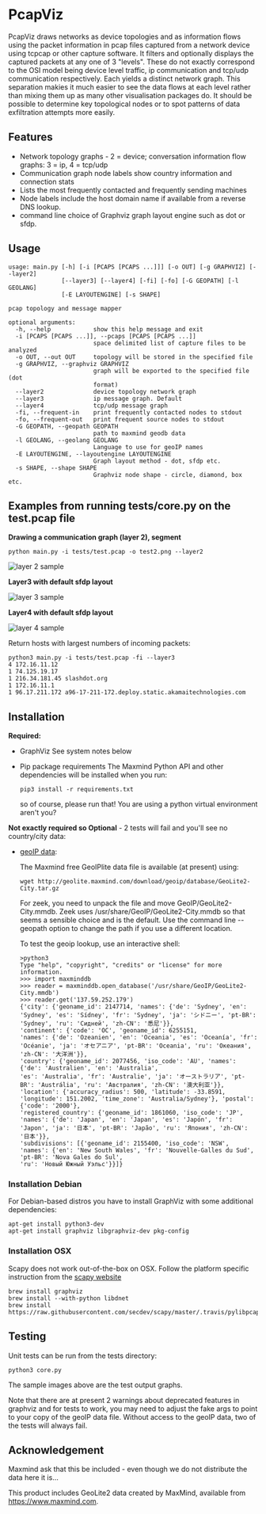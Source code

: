 # PcapViz
PcapViz draws networks as device topologies and as information flows using the packet information in pcap files captured from a network
device using tcpcap or other capture software. It filters and optionally displays the captured packets at any one of 3 "levels". These do
not exactly correspond to the OSI model being device level traffic, ip communication and tcp/udp communication respectively. 
Each yields a distinct network graph. This separation makies it much easier to see the data flows at each level rather than mixing them up 
as many other visualisation packages do. It should be possible to determine key topological nodes or to spot patterns of data exfiltration attempts more easily.


## Features
- Network topology graphs - 2 = device; conversation information flow graphs: 3 = ip, 4 = tcp/udp
- Communication graph node labels show country information and connection stats
- Lists the most frequently contacted and frequently sending machines
- Node labels include the host domain name if available from a reverse DNS lookup. 
- command line choice of Graphviz graph layout engine such as dot or sfdp.


## Usage

```
usage: main.py [-h] [-i [PCAPS [PCAPS ...]]] [-o OUT] [-g GRAPHVIZ] [--layer2]
               [--layer3] [--layer4] [-fi] [-fo] [-G GEOPATH] [-l GEOLANG]
               [-E LAYOUTENGINE] [-s SHAPE]

pcap topology and message mapper

optional arguments:
  -h, --help            show this help message and exit
  -i [PCAPS [PCAPS ...]], --pcaps [PCAPS [PCAPS ...]]
                        space delimited list of capture files to be analyzed
  -o OUT, --out OUT     topology will be stored in the specified file
  -g GRAPHVIZ, --graphviz GRAPHVIZ
                        graph will be exported to the specified file (dot
                        format)
  --layer2              device topology network graph
  --layer3              ip message graph. Default
  --layer4              tcp/udp message graph
  -fi, --frequent-in    print frequently contacted nodes to stdout
  -fo, --frequent-out   print frequent source nodes to stdout
  -G GEOPATH, --geopath GEOPATH
                        path to maxmind geodb data
  -l GEOLANG, --geolang GEOLANG
                        Language to use for geoIP names
  -E LAYOUTENGINE, --layoutengine LAYOUTENGINE
                        Graph layout method - dot, sfdp etc.
  -s SHAPE, --shape SHAPE
                        Graphviz node shape - circle, diamond, box etc.
```

## Examples from running tests/core.py on the test.pcap file

**Drawing a communication graph (layer 2), segment**
```
python main.py -i tests/test.pcap -o test2.png --layer2
```

![layer 2 sample](tests/test2.png)

**Layer3 with default sfdp layout**

![layer 3 sample](tests/test3.png)

**Layer4 with default sfdp layout**

![layer 4 sample](tests/test4.png)


Return hosts with largest numbers of incoming packets:

```
python3 main.py -i tests/test.pcap -fi --layer3
4 172.16.11.12
1 74.125.19.17
1 216.34.181.45 slashdot.org
1 172.16.11.1
1 96.17.211.172 a96-17-211-172.deploy.static.akamaitechnologies.com

```

## Installation

**Required:**
 
 * GraphViz
     See system notes below
     
 * Pip package requirements
    The Maxmind Python API and other dependencies will be installed when you run:
	
	```
	pip3 install -r requirements.txt
	```

	so of course, please run that! You are using a python virtual environment aren't you?
	
 
**Not exactly required so Optional** - 2 tests will fail and you'll see no country/city data:

 * [geoIP data](https://dev.maxmind.com/geoip/geoip2/geolite2/):

	
	The Maxmind free GeoIPlite data file is available (at present) using:

	```
	wget http://geolite.maxmind.com/download/geoip/database/GeoLite2-City.tar.gz
	```

	For zeek, you need to unpack the file and move GeoIP/GeoLite2-City.mmdb. Zeek uses
	/usr/share/GeoIP/GeoLite2-City.mmdb so that seems a sensible choice and is the default. 
	Use the command line --geopath option to change the path if you use a different location.

	To test the geoip lookup, use an interactive shell:

	```
	>python3
	Type "help", "copyright", "credits" or "license" for more information.
	>>> import maxminddb
	>>> reader = maxminddb.open_database('/usr/share/GeoIP/GeoLite2-City.mmdb')
	>>> reader.get('137.59.252.179')
	{'city': {'geoname_id': 2147714, 'names': {'de': 'Sydney', 'en': 'Sydney', 'es': 'Sídney', 'fr': 'Sydney', 'ja': 'シドニー', 'pt-BR': 'Sydney', 'ru': 'Сидней', 'zh-CN': '悉尼'}},
	'continent': {'code': 'OC', 'geoname_id': 6255151, 
	'names': {'de': 'Ozeanien', 'en': 'Oceania', 'es': 'Oceanía', 'fr': 'Océanie', 'ja': 'オセアニア', 'pt-BR': 'Oceania', 'ru': 'Океания', 'zh-CN': '大洋洲'}}, 
	'country': {'geoname_id': 2077456, 'iso_code': 'AU', 'names': {'de': 'Australien', 'en': 'Australia',
	'es': 'Australia', 'fr': 'Australie', 'ja': 'オーストラリア', 'pt-BR': 'Austrália', 'ru': 'Австралия', 'zh-CN': '澳大利亚'}},
	'location': {'accuracy_radius': 500, 'latitude': -33.8591, 'longitude': 151.2002, 'time_zone': 'Australia/Sydney'}, 'postal': {'code': '2000'}, 
	'registered_country': {'geoname_id': 1861060, 'iso_code': 'JP', 'names': {'de': 'Japan', 'en': 'Japan', 'es': 'Japón', 'fr': 'Japon', 'ja': '日本', 'pt-BR': 'Japão', 'ru': 'Япония', 'zh-CN': '日本'}}, 
	'subdivisions': [{'geoname_id': 2155400, 'iso_code': 'NSW', 'names': {'en': 'New South Wales', 'fr': 'Nouvelle-Galles du Sud', 'pt-BR': 'Nova Gales do Sul', 
	'ru': 'Новый Южный Уэльс'}}]}
	```

### Installation Debian

For Debian-based distros you have to install GraphViz with some additional dependencies:

```
apt-get install python3-dev
apt-get install graphviz libgraphviz-dev pkg-config
```

### Installation OSX

Scapy does not work out-of-the-box on OSX. Follow the platform specific instruction from the [scapy website](http://scapy.readthedocs.io/en/latest/installation.html#platform-specific-instructions)

```
brew install graphviz
brew install --with-python libdnet
brew install https://raw.githubusercontent.com/secdev/scapy/master/.travis/pylibpcap.rb
```

## Testing

Unit tests can be run from the tests directory:
```
python3 core.py
```
The sample images above are the test output graphs.

Note that there are at present 2 warnings about deprecated features in graphviz and for tests to work, you may need to adjust the fake args to point to your copy of the geoIP data file.
Without access to the geoIP data, two of the tests will always fail.

## Acknowledgement
Maxmind ask that this be included - even though we do not distribute the data here it is...

This product includes GeoLite2 data created by MaxMind, available from
<a href="https://www.maxmind.com">https://www.maxmind.com</a>.
